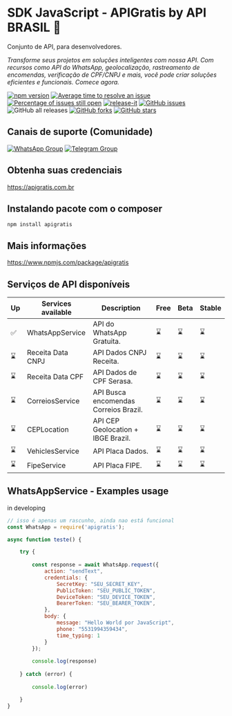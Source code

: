 # SDK JavaScript - APIGratis by API BRASIL 🚀

Conjunto de API, para desenvolvedores.

_Transforme seus projetos em soluções inteligentes com nossa API. Com recursos como  API do WhatsApp, geolocalização, rastreamento de encomendas, verificação de CPF/CNPJ e mais, você pode criar soluções eficientes e funcionais. Comece agora._

[![npm version](https://img.shields.io/npm/v/apigratis.svg?color=green)](https://www.npmjs.com/package/apigratis)
[![Average time to resolve an issue](https://isitmaintained.com/badge/resolution/jhowbhz/package-apigratis-npm.svg)](https://isitmaintained.com/project/jhowbhz/apigratis 'Average time to resolve an issue')
[![Percentage of issues still open](https://isitmaintained.com/badge/open/jhowbhz/package-apigratis-npm.svg)](https://isitmaintained.com/project/jhowbhz/package-apigratis-npm  'Percentage of issues still open')
[![release-it](https://img.shields.io/badge/%F0%9F%93%A6%F0%9F%9A%80-release--it-e10079.svg)](https://github.com/release-it/release-it)
<a href="https://github.com/APIBrasil/apigratis-sdk-node/issues" target="_blank"><img alt="GitHub issues" src="https://img.shields.io/github/issues/jhowbhz/package-apigratis-npm"></a>
<img alt="GitHub all releases" src="https://img.shields.io/github/downloads/jhowbhz/package-apigratis-npm/total">
<a href="https://github.com/APIBrasil/apigratis-sdk-node/network" target="_blank"><img alt="GitHub forks" src="https://img.shields.io/github/forks/jhowbhz/package-apigratis-npm"></a>
<a href="https://github.com/APIBrasil/apigratis-sdk-node/stargazers" target="_blank"><img alt="GitHub stars" src="https://img.shields.io/github/stars/jhowbhz/package-apigratis-npm"></a>

## Canais de suporte (Comunidade)
[![WhatsApp Group](https://img.shields.io/badge/WhatsApp-Group-25D366?logo=whatsapp)](https://chat.whatsapp.com/KsxrUGIPWvUBYAjI1ogaGs)
[![Telegram Group](https://img.shields.io/badge/Telegram-Group-32AFED?logo=telegram)](https://t.me/apigratisoficial)

## Obtenha suas credenciais
https://apigratis.com.br

## Instalando pacote com o composer
```npm install apigratis```

## Mais informações
https://www.npmjs.com/package/apigratis

## Serviços de API disponíveis

| Up  | Services available            | Description       | Free    | Beta        | Stable   |
------|-------------------------------|-------------------|---------| ------------------------- | ------------------------- |
| ✅ | WhatsAppService                | API do WhatsApp Gratuita.               |   ⌛   | ⌛                   | ⌛                   |
| ⌛ | Receita Data CNPJ              | API Dados CNPJ Receita.                 |   ⌛   | ⌛                   | ⌛                   |
| ⌛ | Receita Data CPF               | API Dados de CPF Serasa.                |   ⌛   | ⌛                   | ⌛                   |
| ⌛ | CorreiosService                | API Busca encomendas Correios Brazil.   |   ⌛   | ⌛                   | ⌛                   |
| ⌛ | CEPLocation                    | API CEP Geolocation + IBGE Brazil.      |   ⌛   | ⌛                   | ⌛                   |
| ⌛ | VehiclesService                | API Placa Dados.                        |   ⌛   | ⌛                   | ⌛                   |
| ⌛ | FipeService                    | API Placa FIPE.                         |   ⌛   | ⌛                   | ⌛                   |


## WhatsAppService - Examples usage
in developing

```javascript
// isso é apenas um rascunho, ainda nao está funcional
const WhatsApp = require('apigratis');

async function teste() {

    try {
    
        const response = await WhatsApp.request({
            action: "sendText",
            credentials: {
                SecretKey: "SEU_SECRET_KEY",
                PublicToken: "SEU_PUBLIC_TOKEN",
                DeviceToken: "SEU_DEVICE_TOKEN",
                BearerToken: "SEU_BEARER_TOKEN",
            },
            body: {
                message: "Hello World por JavaScript",
                phone: "5531994359434",
                time_typing: 1
            }
        });
    
        console.log(response)
    
    } catch (error) {
        
        console.log(error)

    }
}

```
